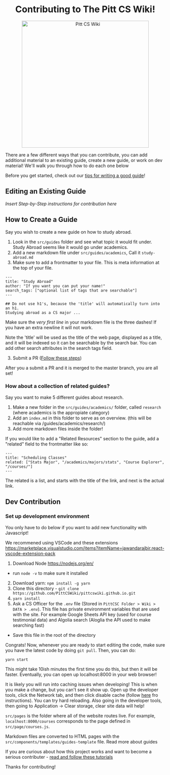 <h1 align="center">Contributing to The Pitt CS Wiki!</h1>

<div align="center">
  <a href="https://pittcswiki.netlify.app/">
    <img src="src/images/logo.svg" alt="Pitt CS Wiki" width="400">
  </a>
  <br>
</div>


There are a few different ways that you can contribute, you can add additional material to an existing guide, create a new guide, or work on dev material! We'll walk you through how to do each one below

Before you get started, check out our [tips for writing a good guide](writing-tips.md)!

## Editing an Existing Guide

*Insert Step-by-Step instructions for contribution here*

## How to Create a Guide

Say you wish to create a new guide on how to study abroad.

1. Look in the `src/guides` folder and see what topic it would fit under. Study Abroad seems like it would go under academics.
1. Add a new markdown file under `src/guides/academics`, Call it `study-abroad.md`
1. Make sure to add a frontmatter to your file. This is meta information at the top of your file.

```
---
title: "Study Abroad"
author: "If you want you can put your name!"
search_tags: ["optional list of tags that are searchable"]
---

## Do not use h1's, because the 'title' will automatically turn into an h1.
Studying abroad as a CS major ...
```

Make sure the _very first line_ in your markdown file is the three dashes! If you have an extra newline it will not work.

Note the 'title' will be used as the title of the web page, displayed as a title, and it will be indexed so it can be searchable by the search bar. You can add other search attributes in the search tags field.

3. Submit a PR ([Follow these steps](https://help.github.com/en/github/collaborating-with-issues-and-pull-requests/creating-a-pull-request))

After you a submit a PR and it is merged to the master branch, you are all set!

### How about a collection of related guides?

Say you want to make 5 different guides about research.

1. Make a new folder in the `src/guides/academics/` folder, called `research` (where academics is the appropiate category)
2. Add an `index.md` in this folder to serve as on overview. (this will be reachable via /guides/academics/research/)
3. Add more markdown files inside the folder!

If you would like to add a "Related Resources" section to the guide, add a
"related" field to the frontmatter like so:

```
---
title: "Scheduling Classes"
related: ["Stats Major", "/academics/majors/stats", "Course Explorer", "/courses/"]
---
```

The related is a list, and starts with the title of the link, and next is the actual link.

## Dev Contribution

### Set up development environment

You only have to do below if you want to add new functionality with Javascript!

We recommened using VSCode and these extensions https://marketplace.visualstudio.com/items?itemName=jawandarajbir.react-vscode-extension-pack

1. Download Node https://nodejs.org/en/
  - run `node -v` to make sure it installed
2. Download yarn: `npm install -g yarn`
3. Clone this directory - `git clone https://github.com/PittCSWiki/pittcswiki.github.io.git`
4. `yarn install`
5. Ask a CS Officer for the `.env` file (Stored in `PittCSC Folder > Wiki > DATA > .env`). This file has private environment variables that are
used with the site. For example
Google Sheets API key (used for course testimonial data) and Algolia search (Aloglia the API used to make searching fast)
  - Save this file in the root of the directory

Congrats! Now, whenever you are ready to start editing the code, make sure you have the latest code by doing `git pull`. Then,
you can do:

```
yarn start
```

This might take 10ish minutes the first time you do this, but then it will be faster. Eventually, you can open up localhost:8000 in your web browser!

It is likely you will run into caching issues when developing! This is when you make a change, but you can't see it show up. Open up the developer tools, click the Network tab, and then click disable cache (follow [here](https://stackoverflow.com/questions/5690269/disabling-chrome-cache-for-website-development) fro instructions). You can try hard reloading. Also going in the developer tools, then going to Application -> Clear storage, clear site data will help!

`src/pages` is the folder where all of the website routes live. For example, `localhost:8000/courses` corresponds to 
the page defined in `src/page/courses.js`. 

Markdown files are converted to HTML pages with the `src/components/templates/guides-template` file.  Read more about guides

If you are curious about how this project works and want to become a serious contributer - [read and follow these tutorials](https://www.gatsbyjs.org/tutorial/) 

Thanks for contributing!
